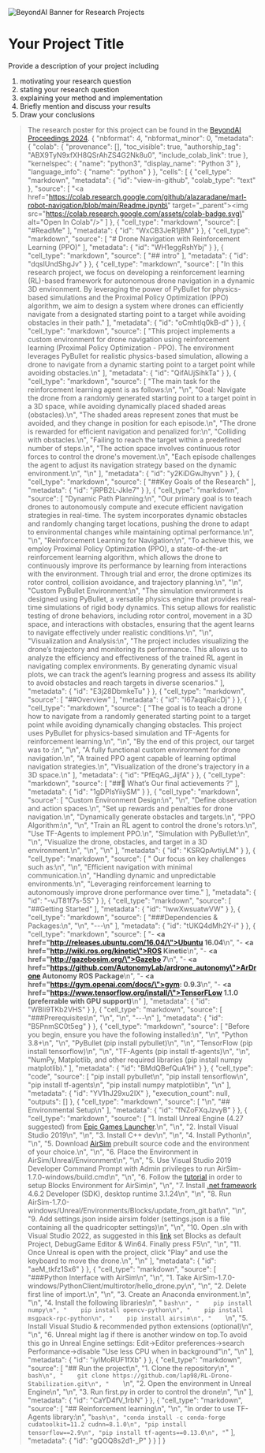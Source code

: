 ![BeyondAI Banner for Research Projects](../BeyondAI_Banner_Research_Projects_2024.png)

# Your Project Title

Provide a description of your project including 

1. motivating your research question
2. stating your research question
3. explaining your method and implementation
4. Briefly mention and discuss your results
5. Draw your conclusions

> The research poster for this project can be found in the [BeyondAI Proceedings 2024](https://thinkingbeyond.education/beyondai_proceedings_2024/).
{
  "nbformat": 4,
  "nbformat_minor": 0,
  "metadata": {
    "colab": {
      "provenance": [],
      "toc_visible": true,
      "authorship_tag": "ABX9TyN9xfXH8QSrAhZS4G2Nk8u0",
      "include_colab_link": true
    },
    "kernelspec": {
      "name": "python3",
      "display_name": "Python 3"
    },
    "language_info": {
      "name": "python"
    }
  },
  "cells": [
    {
      "cell_type": "markdown",
      "metadata": {
        "id": "view-in-github",
        "colab_type": "text"
      },
      "source": [
        "<a href=\"https://colab.research.google.com/github/alazaradane/marl-robot-navigation/blob/main/Readme.ipynb\" target=\"_parent\"><img src=\"https://colab.research.google.com/assets/colab-badge.svg\" alt=\"Open In Colab\"/></a>"
      ]
    },
    {
      "cell_type": "markdown",
      "source": [
        "#ReadMe"
      ],
      "metadata": {
        "id": "WxCB3JeR1jBM"
      }
    },
    {
      "cell_type": "markdown",
      "source": [
        "# Drone Navigation with Reinforcement Learning (PPO)"
      ],
      "metadata": {
        "id": "WH1eggRshYbj"
      }
    },
    {
      "cell_type": "markdown",
      "source": [
        "## intro"
      ],
      "metadata": {
        "id": "dqslUndShgJv"
      }
    },
    {
      "cell_type": "markdown",
      "source": [
        "In this research project, we focus on developing a reinforcement learning (RL)-based framework for autonomous drone navigation in a dynamic 3D environment. By leveraging the power of PyBullet for physics-based simulations and the Proximal Policy Optimization (PPO) algorithm, we aim to design a system where drones can efficiently navigate from a designated starting point to a target while avoiding obstacles in their path."
      ],
      "metadata": {
        "id": "oCmhtlq0kB-d"
      }
    },
    {
      "cell_type": "markdown",
      "source": [
        "This project implements a custom environment for drone navigation using reinforcement learning (Proximal Policy Optimization - PPO). The environment leverages PyBullet for realistic physics-based simulation, allowing a drone to navigate from a dynamic starting point to a target point while avoiding obstacles.\n"
      ],
      "metadata": {
        "id": "QifAUjSihkTa"
      }
    },
    {
      "cell_type": "markdown",
      "source": [
        "The main task for the reinforcement learning agent is as follows:\n",
        "\n",
        "Goal: Navigate the drone from a randomly generated starting point to a target point in a 3D space, while avoiding dynamically placed shaded areas (obstacles).\n",
        "The shaded areas represent zones that must be avoided, and they change in position for each episode.\n",
        "The drone is rewarded for efficient navigation and penalized for:\n",
        "Colliding with obstacles.\n",
        "Failing to reach the target within a predefined number of steps.\n",
        "The action space involves continuous rotor forces to control the drone's movement.\n",
        "Each episode challenges the agent to adjust its navigation strategy based on the dynamic environment.\n",
        "\n"
      ],
      "metadata": {
        "id": "y2KiDGwJhyvn"
      }
    },
    {
      "cell_type": "markdown",
      "source": [
        "##Key Goals of the Research"
      ],
      "metadata": {
        "id": "jRPB2L-JkIe7"
      }
    },
    {
      "cell_type": "markdown",
      "source": [
        "Dynamic Path Planning:\n",
        "Our primary goal is to teach drones to autonomously compute and execute efficient navigation strategies in real-time. The system incorporates dynamic obstacles and randomly changing target locations, pushing the drone to adapt to environmental changes while maintaining optimal performance.\n",
        "\n",
        "Reinforcement Learning for Navigation:\n",
        "To achieve this, we employ Proximal Policy Optimization (PPO), a state-of-the-art reinforcement learning algorithm, which allows the drone to continuously improve its performance by learning from interactions with the environment. Through trial and error, the drone optimizes its rotor control, collision avoidance, and trajectory planning.\n",
        "\n",
        "Custom PyBullet Environment:\n",
        "The simulation environment is designed using PyBullet, a versatile physics engine that provides real-time simulations of rigid body dynamics. This setup allows for realistic testing of drone behaviors, including rotor control, movement in a 3D space, and interactions with obstacles, ensuring that the agent learns to navigate effectively under realistic conditions.\n",
        "\n",
        "Visualization and Analysis:\n",
        "The project includes visualizing the drone’s trajectory and monitoring its performance. This allows us to analyze the efficiency and effectiveness of the trained RL agent in navigating complex environments. By generating dynamic visual plots, we can track the agent’s learning progress and assess its ability to avoid obstacles and reach targets in diverse scenarios."
      ],
      "metadata": {
        "id": "E3j28DbmkeTu"
      }
    },
    {
      "cell_type": "markdown",
      "source": [
        "##Overview"
      ],
      "metadata": {
        "id": "I67aqqRaicDj"
      }
    },
    {
      "cell_type": "markdown",
      "source": [
        "The goal is to teach a drone how to navigate from a randomly generated starting point to a target point while avoiding dynamically changing obstacles. This project uses PyBullet for physics-based simulation and TF-Agents for reinforcement learning.\n",
        "\n",
        "By the end of this project, our target was to :\n",
        "\n",
        "A fully functional custom environment for drone navigation.\n",
        "A trained PPO agent capable of learning optimal navigation strategies.\n",
        "Visualization of the drone's trajectory in a 3D space.\n"
      ],
      "metadata": {
        "id": "PfEqAG_JijfA"
      }
    },
    {
      "cell_type": "markdown",
      "source": [
        "##🧠 What’s Our final actievements ?"
      ],
      "metadata": {
        "id": "1gDPIsYiiySM"
      }
    },
    {
      "cell_type": "markdown",
      "source": [
        "Custom Environment Design:\n",
        "\n",
        "Define observation and action spaces.\n",
        "Set up rewards and penalties for drone navigation.\n",
        "Dynamically generate obstacles and targets.\n",
        "PPO Algorithm:\n",
        "\n",
        "Train an RL agent to control the drone's rotors.\n",
        "Use TF-Agents to implement PPO.\n",
        "Simulation with PyBullet:\n",
        "\n",
        "Visualize the drone, obstacles, and target in a 3D environment.\n",
        "\n",
        "\n"
      ],
      "metadata": {
        "id": "KSRQpAvtiyLM"
      }
    },
    {
      "cell_type": "markdown",
      "source": [
        " Our focus on key challenges such as:\n",
        "\n",
        "Efficient navigation with minimal communication.\n",
        "Handling dynamic and unpredictable environments.\n",
        "Leveraging reinforcement learning to autonomously improve drone performance over time."
      ],
      "metadata": {
        "id": "-vJT81f7s-5S"
      }
    },
    {
      "cell_type": "markdown",
      "source": [
        "##Getting Started"
      ],
      "metadata": {
        "id": "lwwXwsuatwVW"
      }
    },
    {
      "cell_type": "markdown",
      "source": [
        "###Dependencies & Packages:\n",
        "\n",
        "---\n"
      ],
      "metadata": {
        "id": "tUKQ4dMh2Y-i"
      }
    },
    {
      "cell_type": "markdown",
      "source": [
        "- <b><a href=\"http://releases.ubuntu.com/16.04/\">Ubuntu 16.04</a></b>\n",
        "- <b><a href=\"http://wiki.ros.org/kinetic\">ROS Kinetic</a></b>\n",
        "- <b><a href=\"http://gazebosim.org/\">Gazebo 7</a></b>\n",
        "- <b><a href=\"https://github.com/AutonomyLab/ardrone_autonomy\">ArDrone Autonomy ROS Package</a></b>\n",
        "- <b><a href=\"https://gym.openai.com/docs/\">gym: 0.9.3</a></b>\n",
        "- <b><a href=\"https://www.tensorflow.org/install/\">TensorFLow 1.1.0 (preferrable with GPU support)</a></b>\n"
      ],
      "metadata": {
        "id": "WBIi9TKb2VHS"
      }
    },
    {
      "cell_type": "markdown",
      "source": [
        "###Prerequisites\n",
        "\n",
        "\n",
        "---\n"
      ],
      "metadata": {
        "id": "B5PnmSC0t5eg"
      }
    },
    {
      "cell_type": "markdown",
      "source": [
        "Before you begin, ensure you have the following installed:\n",
        "\n",
        "Python 3.8+\n",
        "\n",
        "PyBullet (pip install pybullet)\n",
        "\n",
        "TensorFlow (pip install tensorflow)\n",
        "\n",
        "TF-Agents (pip install tf-agents)\n",
        "\n",
        "NumPy, Matplotlib, and other required libraries (pip install numpy matplotlib)."
      ],
      "metadata": {
        "id": "BMdQBefQuA1H"
      }
    },
    {
      "cell_type": "code",
      "source": [
        "pip install pybullet\n",
        "pip install tensorflow\n",
        "pip install tf-agents\n",
        "pip install numpy matplotlib\n",
        "\n"
      ],
      "metadata": {
        "id": "YV1hJ29xu2IX"
      },
      "execution_count": null,
      "outputs": []
    },
    {
      "cell_type": "markdown",
      "source": [
        "\n",
        "## Environmental Setup\n"
      ],
      "metadata": {
        "id": "fNZoFXqJzvyB"
      }
    },
    {
      "cell_type": "markdown",
      "source": [
        "1. Install Unreal Engine (4.27 suggested) from [Epic Games Launcher](https://store.epicgames.com/it/download).\n",
        "\n",
        "2. Install Visual Studio 2019\n",
        "\n",
        "3. Install C++ dev\n",
        "\n",
        "4. Install Python\n",
        "\n",
        "5. Download [AirSim](https://microsoft.github.io/AirSim/build_windows/) prebuilt source code and the environment of your choice.\n",
        "\n",
        "6. Place the Environment in AirSim/Unreal/Environment\n",
        "\n",
        "5. Use Visual Studio 2019 Developer Command Prompt with Admin privileges to run AirSim-1.7.0-windows/build.cmd\n",
        "\n",
        "6. Follow the [tutorial](https://microsoft.github.io/AirSim/unreal_blocks/) in order to setup Blocks Environment for AirSim\n",
        "\n",
        "7. Install [.net framework](https://dotnet.microsoft.com/en-us/download/dotnet-framework/net462) 4.6.2 Developer (SDK), desktop runtime 3.1.24\n",
        "\n",
        "8. Run AirSim-1.7.0-windows/Unreal/Environments/Blocks/update_from_git.bat\n",
        "\n",
        "9. Add settings.json inside airsim folder (settings.json is a file containing all the quadricopter settings)\n",
        "\n",
        "10. Open .sln with Visual Studio 2022, as suggested in this [link](https://docs.microsoft.com/it-it/visualstudio/ide/how-to-set-multiple-startup-projects?view=vs-2022) set Blocks as default Project, DebugGame Editor & Win64. Finally press F5\n",
        "\n",
        "11. Once Unreal is open with the project, click \"Play\" and use the keyboard to move the drone.\n",
        "\n"
      ],
      "metadata": {
        "id": "aeM_tkfz1Sx6"
      }
    },
    {
      "cell_type": "markdown",
      "source": [
        "###Python Interface with AirSim\n",
        "\n",
        "1. Take AirSim-1.7.0-windows/PythonClient/multirotor/hello_drone.py\n",
        "\n",
        "2. Delete first line of import.\n",
        "\n",
        "3. Create an Anaconda environment.\n",
        "\n",
        "4. Install the following libraries\n",
        "    ```bash\n",
        "    pip install numpy\n",
        "    pip install opencv-python\n",
        "    pip install msgpack-rpc-python\n",
        "    pip install airsim\n",
        "    ```\n",
        "5. Install Visual Studio & recommended python extensions (optional)\n",
        "\n",
        "6. Unreal might lag if there is another window on top.To avoid this go in Unreal Engine settings: Edit->Editor preferences->search Performance->disable \"Use less CPU when in background\"\n",
        "\n"
      ],
      "metadata": {
        "id": "iylMoRUF1fXb"
      }
    },
    {
      "cell_type": "markdown",
      "source": [
        "## Run the project\n",
        "1. Clone the repository\n",
        "    ```bash\n",
        "    git clone https://github.com/lap98/RL-Drone-Stabilization.git\n",
        "    ```\n",
        "2. Open the environment in Unreal Engine\n",
        "\n",
        "3. Run first.py in order to control the drone\n",
        "\n"
      ],
      "metadata": {
        "id": "CaYD4fV_1rbN"
      }
    },
    {
      "cell_type": "markdown",
      "source": [
        "## Reinforcement learning\n",
        "\n",
        "In order to use TF-Agents library:\n",
        "```bash\n",
        "conda install -c conda-forge cudatoolkit=11.2 cudnn=8.1.0\n",
        "pip install tensorflow==2.9\n",
        "pip install tf-agents==0.13.0\n",
        "```"
      ],
      "metadata": {
        "id": "gQOQ8s2d1-_P"
      }
    }
  ]
}
